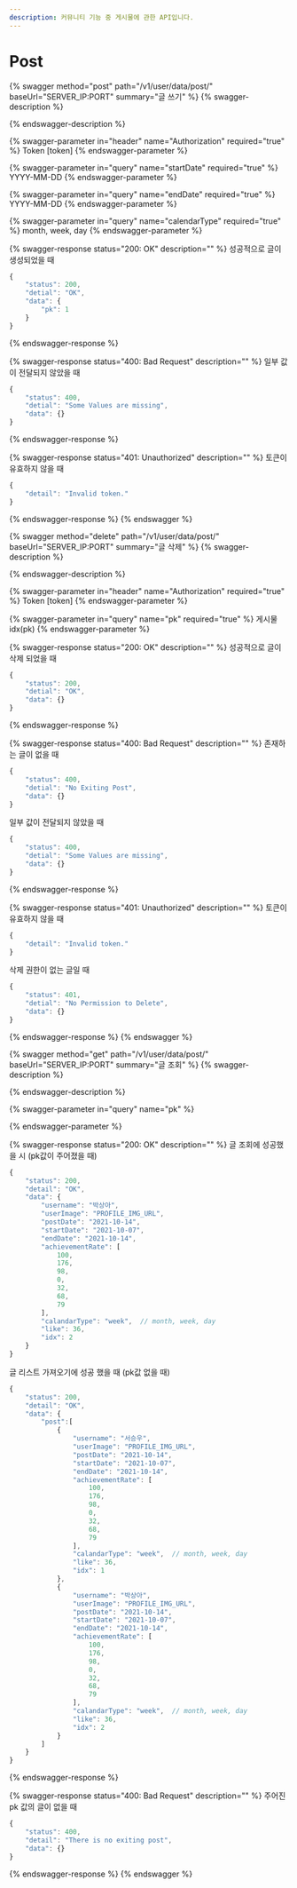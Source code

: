 ```yaml
---
description: 커뮤니티 기능 중 게시물에 관한 API입니다.
---
```


# Post

{% swagger method="post" path="/v1/user/data/post/" baseUrl="SERVER_IP:PORT" summary="글 쓰기" %}
{% swagger-description %}

{% endswagger-description %}

{% swagger-parameter in="header" name="Authorization" required="true" %}
Token [token]
{% endswagger-parameter %}

{% swagger-parameter in="query" name="startDate" required="true" %}
YYYY-MM-DD
{% endswagger-parameter %}

{% swagger-parameter in="query" name="endDate" required="true" %}
YYYY-MM-DD
{% endswagger-parameter %}

{% swagger-parameter in="query" name="calendarType" required="true" %}
month, week, day
{% endswagger-parameter %}

{% swagger-response status="200: OK" description="" %}
성공적으로 글이 생성되었을 때

```javascript
{
    "status": 200,
    "detial": "OK",
    "data": {
        "pk": 1
    }
}
```
{% endswagger-response %}

{% swagger-response status="400: Bad Request" description="" %}
일부 값이 전달되지 않았을 때

```javascript
{
    "status": 400,
    "detial": "Some Values are missing",
    "data": {}
}
```
{% endswagger-response %}

{% swagger-response status="401: Unauthorized" description="" %}
토큰이 유효하지 않을 때

```javascript
{
    "detail": "Invalid token."
}
```
{% endswagger-response %}
{% endswagger %}

{% swagger method="delete" path="/v1/user/data/post/" baseUrl="SERVER_IP:PORT" summary="글 삭제" %}
{% swagger-description %}

{% endswagger-description %}

{% swagger-parameter in="header" name="Authorization" required="true" %}
Token [token]
{% endswagger-parameter %}

{% swagger-parameter in="query" name="pk" required="true" %}
게시물 idx(pk)
{% endswagger-parameter %}

{% swagger-response status="200: OK" description="" %}
성공적으로 글이 삭제 되었을 때

```javascript
{
    "status": 200,
    "detial": "OK",
    "data": {}
}
```
{% endswagger-response %}

{% swagger-response status="400: Bad Request" description="" %}
존재하는 글이 없을 때

```javascript
{
    "status": 400,
    "detial": "No Exiting Post",
    "data": {}
}
```

일부 값이 전달되지 않았을 때

```javascript
{
    "status": 400,
    "detial": "Some Values are missing",
    "data": {}
}
```
{% endswagger-response %}

{% swagger-response status="401: Unauthorized" description="" %}
토큰이 유효하지 않을 때

```javascript
{
    "detail": "Invalid token."
}
```

삭제 권한이 없는 글일 때

```javascript
{
    "status": 401,
    "detial": "No Permission to Delete",
    "data": {}
}
```
{% endswagger-response %}
{% endswagger %}

{% swagger method="get" path="/v1/user/data/post/" baseUrl="SERVER_IP:PORT" summary="글 조회" %}
{% swagger-description %}

{% endswagger-description %}

{% swagger-parameter in="query" name="pk" %}

{% endswagger-parameter %}

{% swagger-response status="200: OK" description="" %}
글 조회에 성공했을 시 (pk값이 주어졌을 때)

```javascript
{
    "status": 200,
    "detail": "OK",
    "data": {
        "username": "박상아",
        "userImage": "PROFILE_IMG_URL",
        "postDate": "2021-10-14",
        "startDate": "2021-10-07",
        "endDate": "2021-10-14",
        "achievementRate": [
            100,
            176,
            98,
            0,
            32,
            68,
            79
        ],
        "calandarType": "week",  // month, week, day
        "like": 36,
        "idx": 2
    }
}
```

글 리스트 가져오기에 성공 했을 때 (pk값 없을 때)

```javascript
{
    "status": 200,
    "detail": "OK",
    "data": {
        "post":[
            {
                "username": "서승우",
                "userImage": "PROFILE_IMG_URL",
                "postDate": "2021-10-14",
                "startDate": "2021-10-07",
                "endDate": "2021-10-14",
                "achievementRate": [
                    100,
                    176,
                    98,
                    0,
                    32,
                    68,
                    79
                ],
                "calandarType": "week",  // month, week, day
                "like": 36,
                "idx": 1
            },
            {
                "username": "박상아",
                "userImage": "PROFILE_IMG_URL",
                "postDate": "2021-10-14",
                "startDate": "2021-10-07",
                "endDate": "2021-10-14",
                "achievementRate": [
                    100,
                    176,
                    98,
                    0,
                    32,
                    68,
                    79
                ],
                "calandarType": "week",  // month, week, day
                "like": 36,
                "idx": 2
            }
        ]
    }
}
```
{% endswagger-response %}

{% swagger-response status="400: Bad Request" description="" %}
주어진 pk 값의 글이 없을 때

```javascript
{
    "status": 400,
    "detail": "There is no exiting post",
    "data": {}
}
```
{% endswagger-response %}
{% endswagger %}
